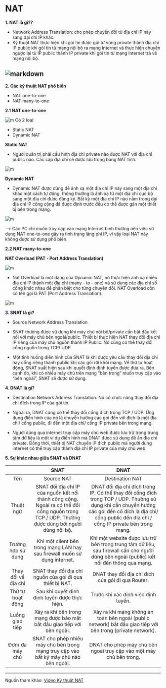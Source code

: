 # NAT 

**1. NAT là gì??** 
- Network Address Translation: cho phép chuyển đổi từ địa chỉ IP này sang đại chỉ IP khác.
- Kỹ thuật NAT thực hiện khi gói tin được gửi từ vùng private thành địa chỉ IP public khi gói tin từ mạng nội bộ ra mạng Internet và thực hiện chuyển ngược lại từ IP public thành IP private khi gói tin từ mạng Internet trả về mạng nội bộ. 

![markdown](https://techvccloud.mediacdn.vn/280518386289090560/2021/3/29/293-16169920569581676571276.png) 
---
**2. Các kỹ thuật NAT phổ biến** 
- NAT one-to-one
- NAT many-to-one 

**2.1 NAT one-to-one**

![m](https://github.com/Toeeeee/Thuc_tap_VCCorp/blob/main/Network/Images/Screenshot%20from%202022-12-15%2014-39-36.png?raw=true)
Có 2 loại: 
- Static NAT 
- Dynamic NAT

**Static NAT** 

- Người quản trị phải cấu hình địa chỉ private nào được NAT với địa chỉ public nào. Các cặp địa chỉ sẽ được lưu trong bảng NAT tĩnh. 


![m](https://github.com/Toeeeee/Thuc_tap_VCCorp/blob/main/Network/Images/Screenshot%20from%202022-12-15%2014-50-25.png?raw=true)

**Dynamic NAT** 
- Dynamic NAT được dùng để ánh xạ một địa chỉ IP này sang một địa chỉ khác một cách tự động, thông thường là ánh xạ từ một địa chỉ cục bộ sang một địa chỉ được đăng ký. Bất kỳ một địa chỉ IP nào nằm trong dải địa chỉ IP công cộng đã được định trước đều có thể được gán một thiết bị bên trong mạng.

![m](https://github.com/Toeeeee/Thuc_tap_VCCorp/blob/main/Network/Images/Screenshot%20from%202022-12-15%2015-25-15.png?raw=true)

--> Các PC chỉ muốn truy cập vào mạng Internet bình thường nên việc sử dụng NAT one-to-one gây ra tình trạng lãng phí IP, vi vậy loại NAT này không được sử dụng phổ biến.

**2.2 NAT many-to-one** 

**NAT Overload (PAT - Port Address Translation)**

![m](https://github.com/Toeeeee/Thuc_tap_VCCorp/blob/main/Network/Images/Screenshot%20from%202022-12-15%2014-42-37.png?raw=true)

- Nat Overload là một dạng của Dynamic NAT, nó thực hiện ánh xạ nhiều địa chỉ IP thành một địa chỉ (many - to - one) và sử dụng các địa chỉ số cổng khác nhau để phân biệt cho từng chuyển đổi. NAT Overload còn có tên gọi là PAT (Port Address Translation).

![m](https://github.com/Toeeeee/Thuc_tap_VCCorp/blob/main/Network/Images/Screenshot%20from%202022-12-15%2015-33-57.png?raw=true)


**3. SNAT là gì?** 

- Source Network Address Translation
- SNAT thường được sử dụng khi máy chủ nội bộ/private cần bắt đầu kết nối với máy chủ bên ngoài/public. Thiết bị thực hiện NAT thay đổi địa chỉ IP riêng của máy chủ nguồn thành IP Public. Nó cũng có thể thay đổi cổng nguồn trong TCP/ UDP.

- Một tình huống điển hình của SNAT là khi được yêu cầu thay đổi địa chỉ hay cổng riêng thành public khi các gói rời khỏi mạng. Về thứ tự hoạt động, SNAT xuất hiện sau khi quyết định định tuyến được đưa ra. Bên cạnh đó, khi có nhiều máy chủ trên mạng “bên trong” muốn truy cập vào “bên ngoài”, SNAT sẽ được sử dụng.


**4. DNAT là gì?** 

- Destination Network Address Translation. Nó có chức năng thay đổi địa chỉ đích trong IP của gói tin.

- Ngoài ra, DNAT cũng có thể thay đổi cổng đích trong TCP / UDP. Ứng dụng điển hình của nó là chuyển hướng các gói đến với đích là một địa chỉ/ cổng public, đi đến một địa chỉ/ cổng IP private bên trong mạng.

- Người dùng qua internet truy cập máy chủ web được lưu trữ trong trung tâm dữ liệu là một ví dụ điển hình mà DNAT được sử dụng để ẩn địa chỉ private. Đồng thời, thiết bị NAT chuyển IP đích public mà người dùng internet có thể truy cập thành địa chỉ IP private của máy chủ web.

**5. Sự khác nhau giữa SNAT và DNAT** 

|| **SNAT** | **DNAT** |
|:--:|:---:|:----:| 
|Tên | Source NAT | Destination NAT | 
|Thuật ngữ | SNAT đổi địa chỉ IP của nguồn kết nối thành công cộng. Ngoài ra có thể đổi cổng nguồn trong TCP / UDP. Thường được dùng bởi người dùng nội bộ. |  DNAT đổi địa chỉ đích trong IP. Có thể thay đổi cổng đích trong TCP / UDP. Thường sử dụng khi cần chuyển hướng các gói đến có đích là địa chỉ/ cổng public đến địa chỉ / cổng IP private bên trong mạng. |
|Trường hợp sử dụng | Khi một client bên trong mạng LAN hay sau firewall muốn sử dụng internet. | Khi một website được lưu trữ bên trong trung tâm dữ liệu, sau firewall cần cho người dùng bên ngoài (public) kết nối đến thông qua mạng. |
|Thay đổi về địa chỉ| SNAT thay đổi địa chỉ nguồn của gói đi qua thiết bị NAT. |DNAT thay đổi địa chỉ đích của gói đi qua Router. | 
| Thứ tự hoạt động	| Sau khi quyết định định tuyến được thực hiện.	|Trước khi xác định việc định tuyến.|
|Luồng giao tiếp| Xảy ra khi bên trong mạng được bảo mật bắt đầu giao tiếp với bên ngoài.| Xảy ra khi mạng không an toàn bên ngoài (public network) bắt đầu giao tiếp với bên trong (private network).|
|Đơn/ đa máy chủ	| SNAT cho phép nhiều máy chủ bên trong mạng truy cập vào bất ký máy chủ nào bên ngoài.	| DNAT cho phép máy chủ bên ngoài truy cập vào một máy chủ bên trong.| 
---

Nguồn tham khảo: [Video Kỹ thuât NAT](https://www.youtube.com/watch?v=ibM7uk9fn7c&t=245s&ab_channel=QuocSNguyenHuu)
